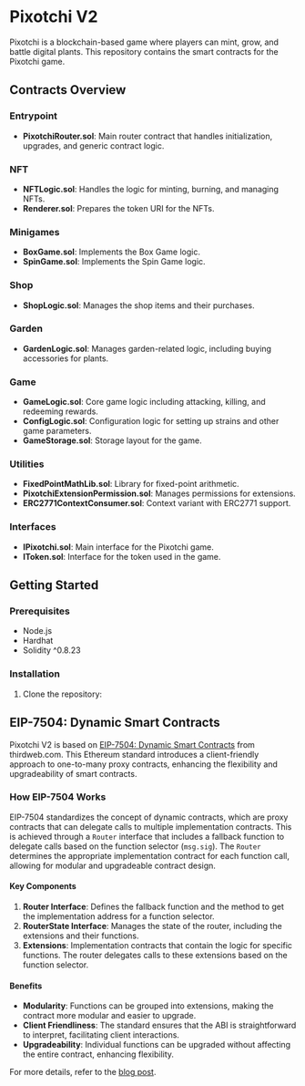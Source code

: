 # Pixotchi V2

Pixotchi is a blockchain-based game where players can mint, grow, and battle digital plants. This repository contains the smart contracts for the Pixotchi game.

## Contracts Overview

### Entrypoint

- **PixotchiRouter.sol**: Main router contract that handles initialization, upgrades, and generic contract logic.

### NFT

- **NFTLogic.sol**: Handles the logic for minting, burning, and managing NFTs.
- **Renderer.sol**: Prepares the token URI for the NFTs.

### Minigames

- **BoxGame.sol**: Implements the Box Game logic.
- **SpinGame.sol**: Implements the Spin Game logic.

### Shop

- **ShopLogic.sol**: Manages the shop items and their purchases.

### Garden

- **GardenLogic.sol**: Manages garden-related logic, including buying accessories for plants.

### Game

- **GameLogic.sol**: Core game logic including attacking, killing, and redeeming rewards.
- **ConfigLogic.sol**: Configuration logic for setting up strains and other game parameters.
- **GameStorage.sol**: Storage layout for the game.

### Utilities

- **FixedPointMathLib.sol**: Library for fixed-point arithmetic.
- **PixotchiExtensionPermission.sol**: Manages permissions for extensions.
- **ERC2771ContextConsumer.sol**: Context variant with ERC2771 support.

### Interfaces

- **IPixotchi.sol**: Main interface for the Pixotchi game.
- **IToken.sol**: Interface for the token used in the game.

## Getting Started

### Prerequisites

- Node.js
- Hardhat
- Solidity ^0.8.23

### Installation

1. Clone the repository:

## EIP-7504: Dynamic Smart Contracts

Pixotchi V2 is based on [EIP-7504: Dynamic Smart Contracts](https://blog.thirdweb.com/erc-7504-dynamic-smart-contracts/) from thirdweb.com. This Ethereum standard introduces a client-friendly approach to one-to-many proxy contracts, enhancing the flexibility and upgradeability of smart contracts.

### How EIP-7504 Works

EIP-7504 standardizes the concept of dynamic contracts, which are proxy contracts that can delegate calls to multiple implementation contracts. This is achieved through a `Router` interface that includes a fallback function to delegate calls based on the function selector (`msg.sig`). The `Router` determines the appropriate implementation contract for each function call, allowing for modular and upgradeable contract design.

#### Key Components

1. **Router Interface**: Defines the fallback function and the method to get the implementation address for a function selector.
2. **RouterState Interface**: Manages the state of the router, including the extensions and their functions.
3. **Extensions**: Implementation contracts that contain the logic for specific functions. The router delegates calls to these extensions based on the function selector.

#### Benefits

- **Modularity**: Functions can be grouped into extensions, making the contract more modular and easier to upgrade.
- **Client Friendliness**: The standard ensures that the ABI is straightforward to interpret, facilitating client interactions.
- **Upgradeability**: Individual functions can be upgraded without affecting the entire contract, enhancing flexibility.

For more details, refer to the [blog post](https://blog.thirdweb.com/erc-7504-dynamic-smart-contracts/).
